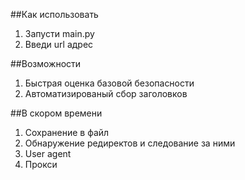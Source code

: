 ##Как использовать

1. Запусти main.py
2. Введи url адрес

##Возможности

1. Быстрая оценка базовой безопасности
2. Автоматизированый сбор заголовков

##В скором времени

1. Сохранение в файл
2. Обнаружение редиректов и следование за ними
3. User agent
4. Прокси

